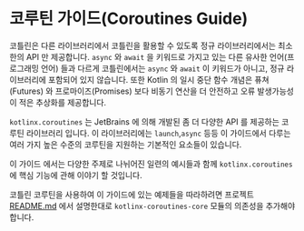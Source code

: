 # 코루틴 가이드(Coroutines Guide)

코틀린은 다른 라이브러리에서 코틀린을 활용할 수 있도록 정규 라이브러리에서는 최소한의 API 만 제공합니다. `async` 와 `await` 을 키워드로 가지고 있는 다른 유사한 언어(프로그래밍 언어) 들과 다르게 코틀린에서는 `async` 와 `await` 이 키워드가 아니고, 정규 라이브러리에 포함되어 있지 않습니다. 또한 Kotlin 의 일시 중단 함수 개념은 퓨쳐(Futures) 와 프로마이즈(Promises) 보다 비동기 연산을 더 안전하고 오류 발생가능성이 적은 추상화를 제공합니다.



`kotlinx.coroutines` 는 JetBrains 에 의해 개발된 좀 더 다양한 API 를 제공하는 코루틴 라이브러리 입니다. 이 라이브러리에는 `launch`,`async` 등등 이 가이드에서 다루는 여러 가지 높은 수준의 코루틴을 지원하는 기본적인 요소들이 있습니다.



이 가이드 에서는 다양한 주제로 나뉘어진 일련의 예시들과 함께 `kotlinx.coroutines` 에 핵심 기능에 관해 이야기 할 것입니다.



코틀린 코루틴을 사용하여 이 가이드에 있는 예제들을 따라하려면 프로젝트 [README.md](https://github.com/tmdgusya/translate-intellij-coroutine-guide/) 에서 설명한대로 `kotlinx-coroutines-core` 모듈의 의존성을 추가해야 합니다.

